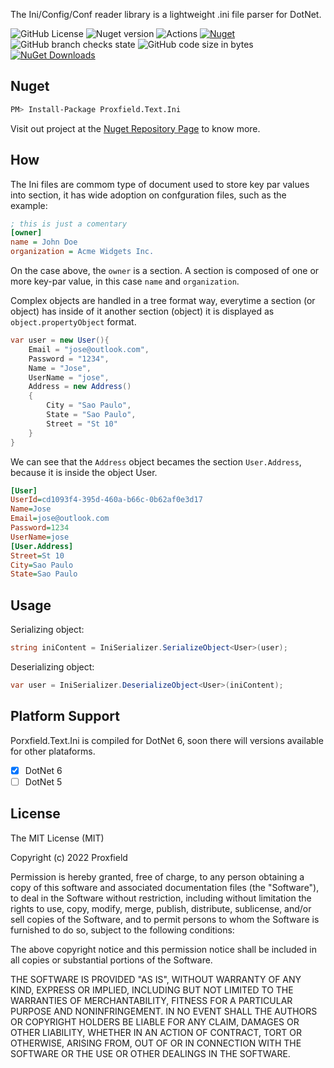 The Ini/Config/Conf reader library is a lightweight .ini file parser for DotNet.

![GitHub License](https://img.shields.io/github/license/proxfield/Proxfield.Text.Ini)
![Nuget version](https://img.shields.io/nuget/v/Proxfield.Text.Ini)
![Actions](https://github.com/proxfield/Proxfield.Text.Ini/actions/workflows/build.yml/badge.svg)
[![Nuget](https://github.com/proxfield/Proxfield.Text.Ini/actions/workflows/release.yml/badge.svg)](https://github.com/proxfield/Proxfield.Extensions.Caching.SQLite/actions/workflows/release.yml)
![GitHub branch checks state](https://img.shields.io/github/checks-status/proxfield/Proxfield.Text.Ini/main)
![GitHub code size in bytes](https://img.shields.io/github/languages/code-size/proxfield/Proxfield.Text.Ini)
[![NuGet Downloads](https://img.shields.io/nuget/dt/Proxfield.Text.Ini.svg)](https://www.nuget.org/packages/Proxfield.Text.Ini)

## Nuget
```bash
PM> Install-Package Proxfield.Text.Ini
```

Visit out project at the [Nuget Repository Page](https://www.nuget.org/packages/Proxfield.Text.Ini) to know more.

## How

The Ini files are commom type of document used to store key par values into section, it has wide adoption on confguration files, such as the example:

```ini
; this is just a comentary
[owner]
name = John Doe
organization = Acme Widgets Inc.
```

On the case above, the `owner` is a section. A section is composed of one or more key-par value, in this case `name` and `organization`. 

Complex objects are handled in a tree format way, everytime a section (or object) has inside of it another section (object) it is displayed as `object.propertyObject` format.

```csharp
var user = new User(){
    Email = "jose@outlook.com",
    Password = "1234",
    Name = "Jose",
    UserName = "jose",
    Address = new Address()
    {
        City = "Sao Paulo",
        State = "Sao Paulo",
        Street = "St 10"
    }
}
```

We can see that the `Address` object becames the section `User.Address`, because it is inside the object User.

```ini
[User]
UserId=cd1093f4-395d-460a-b66c-0b62af0e3d17
Name=Jose
Email=jose@outlook.com
Password=1234
UserName=jose
[User.Address]
Street=St 10
City=Sao Paulo
State=Sao Paulo
```

## Usage

Serializing object:
```csharp
string iniContent = IniSerializer.SerializeObject<User>(user);
```
Deserializing object:
```csharp
var user = IniSerializer.DeserializeObject<User>(iniContent);
```

## Platform Support
Porxfield.Text.Ini is compiled for DotNet 6, soon there will versions available for other plataforms.
- [x] DotNet 6
- [ ] DotNet 5

## License
The MIT License (MIT)

Copyright (c) 2022 Proxfield

Permission is hereby granted, free of charge, to any person obtaining a copy of this software and associated documentation files (the "Software"), to deal in the Software without restriction, including without limitation the rights to use, copy, modify, merge, publish, distribute, sublicense, and/or sell copies of the Software, and to permit persons to whom the Software is furnished to do so, subject to the following conditions:

The above copyright notice and this permission notice shall be included in all copies or substantial portions of the Software.

THE SOFTWARE IS PROVIDED "AS IS", WITHOUT WARRANTY OF ANY KIND, EXPRESS OR IMPLIED, INCLUDING BUT NOT LIMITED TO THE WARRANTIES OF MERCHANTABILITY, FITNESS FOR A PARTICULAR PURPOSE AND NONINFRINGEMENT. IN NO EVENT SHALL THE AUTHORS OR COPYRIGHT HOLDERS BE LIABLE FOR ANY CLAIM, DAMAGES OR OTHER LIABILITY, WHETHER IN AN ACTION OF CONTRACT, TORT OR OTHERWISE, ARISING FROM, OUT OF OR IN CONNECTION WITH THE SOFTWARE OR THE USE OR OTHER DEALINGS IN THE SOFTWARE.
